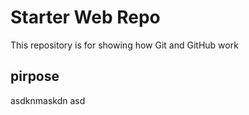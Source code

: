 # Starter Web Repo

This repository is for showing how Git and GitHub work

## pirpose

asdknmaskdn asd
